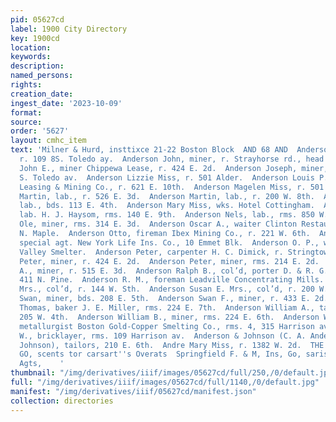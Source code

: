 ```yaml
---
pid: 05627cd
label: 1900 City Directory
key: 1900cd
location: 
keywords: 
description: 
named_persons: 
rights: 
creation_date: 
ingest_date: '2023-10-09'
format: 
source: 
order: '5627'
layout: cmhc_item
text: 'Milner & Hurd, insttixce 21-22 Boston Block  AND 68 AND  Anderson John, miner,
  r. 109 8S. Toledo ay.  Anderson John, miner, r. Strayhorse rd., head E. 5th.  Anderson
  John E., miner Chippewa Lease, r. 424 E. 2d.  Anderson Joseph, miner, r. rear 154
  S. Toledo av.  Anderson Lizzie Miss, r. 501 Alder.  Anderson Louis P., miner Revenue
  Leasing & Mining Co., r. 621 E. 10th.  Anderson Magelen Miss, r. 501 Alder.  Anderson
  Martin, lab., r. 526 E. 3d.  Anderson Martin, lab., r. 200 W. 8th.  Anderson Martin,
  lab., bds. 113 E. 4th.  Anderson Mary Miss, wks. Hotel Cottingham.  Anderson Melker,
  lab. H. J. Haysom, rms. 140 E. 9th.  Anderson Nels, lab., rms. 850 W. Chestnut.  Anderson
  Ole, miner, rms. 314 E. 3d.  Anderson Oscar A., waiter Clinton Restaurant, r. 313
  N. Maple.  Anderson Otto, fireman Ibex Mining Co., r. 221 W. 6th.  Anderson O. L.,
  special agt. New York Life Ins. Co., 10 Emmet Blk.  Anderson O. P., wks. Arkansas
  Valley Smelter.  Anderson Peter, carpenter H. C. Dimick, r. Stringtown.  Anderson
  Peter, miner, r. 424 E. 2d.  Anderson Peter, miner, rms. 214 E. 2d.  Anderson Peter
  A., miner, r. 515 E. 3d.  Anderson Ralph B., col’d, porter D. & R. G. R. R., r.
  411 N. Pine.  Anderson R. M., foreman Leadville Concentrating Mills.  Anderson Sophie
  Mrs., col’d, r. 144 W. Sth.  Anderson Susan E. Mrs., col’d, r. 200 W. 5th.  Anderson
  Swan, miner, bds. 208 E. 5th.  Anderson Swan F., miner, r. 433 E. 2d.  Anderson
  Thomas, baker J. E. Miller, rms. 224 E. 7th.  Anderson William A., tailor, rms.
  205 W. 4th.  Anderson William B., miner, rms. 224 E. 6th.  Anderson William P.,
  metallurgist Boston Gold-Copper Smelting Co., rms. 4, 315 Harrison av. .  Anderson
  W., bricklayer, rms. 109 Harrison av.  Anderson & Johnson (C. A. Anderson and E.
  Johnson), tailors, 210 E. 6th.  Andre Mary Miss, r. 1382 W. 2d.  THE HAYDEN CLOTHING
  GO, scents tor carsart''s Overats  Springfield F. & M, Ins, Go, saris Powell & Smith,
  Agts,    '
thumbnail: "/img/derivatives/iiif/images/05627cd/full/250,/0/default.jpg"
full: "/img/derivatives/iiif/images/05627cd/full/1140,/0/default.jpg"
manifest: "/img/derivatives/iiif/05627cd/manifest.json"
collection: directories
---
```

